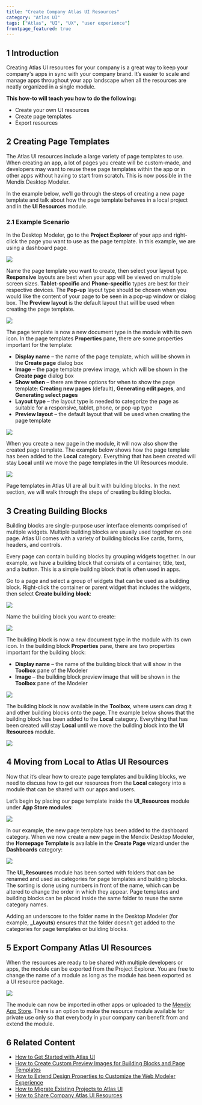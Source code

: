 ```yaml
---
title: "Create Company Atlas UI Resources"
category: "Atlas UI"
tags: ["Atlas", "UI", "UX", "user experience"]
frontpage_featured: true
---
```


## 1 Introduction

Creating Atlas UI resources for your company is a great way to keep your company's apps in sync with your company brand. It’s easier to scale and manage apps throughout your app landscape when all the resources are neatly organized in a single module. 

**This how-to will teach you how to do the following:**

* Create your own UI resources
* Create page templates
* Export resources

## 2 Creating Page Templates

The Atlas UI resources include a large variety of page templates to use. When creating an app, a lot of pages you create will be custom-made, and developers may want to reuse these page templates within the app or in other apps without having to start from scratch. This is now possible in the Mendix Desktop Modeler.

In the example below, we’ll go through the steps of creating a new page template and talk about how the page template behaves in a local project and in the **UI Resources** module.

### 2.1 Example Scenario

In the Desktop Modeler, go to the **Project Explorer** of your app and right-click the page you want to use as the page template. In this example, we are using a dashboard page.

![](attachments/howto/creating_page_templates.png)

Name the page template you want to create, then select your layout type. **Responsive** layouts are best when your app will be viewed on multiple screen sizes. **Tablet-specific** and **Phone-specific** types are best for their respective devices. The **Pop-up** layout type should be chosen when you would like the content of your page to be seen in a pop-up window or dialog box. The **Preview layout** is the default layout that will be used when creating the page template.

![](attachments/howto/creating_page_template_name.png)

The page template is now a new document type in the module with its own icon. In the page templates **Properties** pane, there are some properties important for the template:

* **Display name** – the name of the page template, which will be shown in the **Create page** dialog box
* **Image** – the page template preview image, which will be shown in the **Create page** dialog box
* **Show when** – there are three options for when to show the page template: **Creating new pages** (default), **Generating edit pages**, and **Generating select pages**
* **Layout type** – the layout type is needed to categorize the page as suitable for a responsive, tablet, phone, or pop-up type
* **Preview layout** – the default layout that will be used when creating the page template

![](attachments/howto/creating_page_template_properties.png)

When you create a new page in the module, it will now also show the created page template. The example below shows how the page template has been added to the **Local** category. Everything that has been created will stay **Local** until we move the page templates in the UI Resources module.

![](attachments/howto/creating_page_template_local.png)

Page templates in Atlas UI are all built with building blocks. In the next section, we will walk through the steps of creating building blocks.

## 3 Creating Building Blocks

Building blocks are single-purpose user interface elements comprised of multiple widgets. Multiple building blocks are usually used together on one page. Atlas UI comes with a variety of building blocks like cards, forms, headers, and controls.

Every page can contain building blocks by grouping widgets together. In our example, we have a building block that consists of a container, title, text, and a button. This is a simple building block that is often used in apps.

Go to a page and select a group of widgets that can be used as a building block. Right-click  the container or parent widget that includes the widgets, then select **Create building block**:

![](attachments/howto/creating_bb.png)

Name the building block you want to create:

![](attachments/howto/creating_bb_name.png)

The building block is now a new document type in the module with its own icon. In the building block **Properties** pane, there are two properties important for the building block:

* **Display name** – the name of the building block that will show in the **Toolbox** pane of the Modeler
* **Image** – the building block preview image that will be shown in the **Toolbox** pane of the Modeler

![](attachments/howto/creating_bb_properties.png)

The building block is now available in the **Toolbox**, where users can drag it and other building blocks onto the page. The example below shows that the building block has been added to the **Local** category. Everything that has been created will stay **Local** until we move the building block into the **UI Resources** module.

![](attachments/howto/creating_bb_toolbox.png)

## 4 Moving from Local to Atlas UI Resources

Now that it’s clear how to create page templates and building blocks, we need to discuss how to get our resources from the **Local** category into a module that can be shared with our apps and users.

Let’s begin by placing our page template inside the **UI_Resources** module under **App Store modules**:

![](attachments/howto/creating_moving_local.png)

In our example, the new page template has been added to the dashboard category. When we now create a new page in the Mendix Desktop Modeler, the **Homepage Template** is available in the **Create Page** wizard under the **Dashboards** category:

![](attachments/howto/creating_open_pt.png)

The **UI_Resources** module has been sorted with folders that can be renamed and used as categories for page templates and building blocks. The sorting is done using numbers in front of the name, which can be altered to change the order in which they appear. Page templates and building blocks can be placed inside the same folder to reuse the same category names.

Adding an underscore to the folder name in the Desktop Modeler (for example, **_Layouts**) ensures that the folder doesn’t get added to the categories for page templates or building blocks.

## 5 Export Company Atlas UI Resources

When the resources are ready to be shared with multiple developers or apps, the module can be exported from the Project Explorer. You are free to change the name of a module as long as the module has been exported as a UI resource package.

![](attachments/howto/export_ui_module.png)

The module can now be imported in other apps or uploaded to the [Mendix App Store](https://appstore.home.mendix.com/index3.html). There is an option to make the resource module available for private use only so that everybody in your company can benefit from and extend the module.

## 6 Related Content

* [How to Get Started with Atlas UI](get-started-with-atlasui)
* [How to Create Custom Preview Images for Building Blocks and Page Templates](create-custom-preview-images-for-building-blocks-and-page-templates)
* [How to Extend Design Properties to Customize the Web Modeler Experience](extend-design-properties-to-customize-the-web-modeler-experience)
* [How to Migrate Existing Projects to Atlas UI](migrate-existing-projects-to-atlasui)
* [How to Share Company Atlas UI Resources](share-company-atlas-ui-resources)
